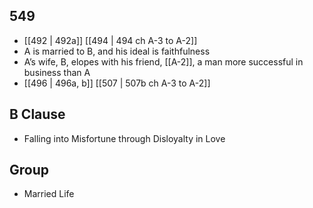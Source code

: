 ## 549
- [[492 | 492a]] [[494 | 494 ch A-3 to A-2]] 
- A is married to B, and his ideal is faithfulness
- A’s wife, B, elopes with his friend, [[A-2]], a man more successful in business than A
- [[496 | 496a, b]] [[507 | 507b ch A-3 to A-2]] 

## B Clause
- Falling into Misfortune through Disloyalty in Love

## Group
- Married Life

